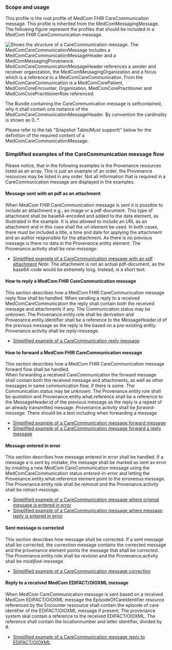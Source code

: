 ### Scope and usage 

This profile is the root profile of MedCom FHIR CareCommunication message. This profile is inherited from the MedComMessagingMessage.
The following figure represent the profiles that should be included in a MedCom FHIR CareCommunication message.

<img alt="Shows the structure of a CareCommunication message. The MedComCareCommunicationMessage includes a MedComCareCommunicationMessageHeader and a MedComMessagingProvenance. MedComCareCommunicationMessageHeader references a sender and receiver organization, the MedComMessagingOrganization and a focus which is a reference to a MedComCareCommunication. From the MedComCareCommunication is a MedComCorePatient, MedComCoreEncounter, Organization, MedComCorePractitioner and MedComCorePractitionerRole referenced." src="./carecommunication/CareCommunication.png" style="float:none; display:block; margin-left:auto; margin-right:auto;" />

The Bundle containing the CareCommunication message is selfcontained, why it shall contain one instance of the MedComCareCommunicationMessageHeader. By convention the cardinality is shown as 0..*.

Please refer to the tab "Snapshot Table(Must support)" below for the definition of the required content of a MedComCareCommunicationMessage.  

### Simplified examples of the CareCommunication message flow
Please notice, that in the following examples is the Provenance resources listed as an array. This is just an example of an order, the Provenance resources may be listed in any order. 
Not all information that is required in a CareCommunication message are displayed in the examples. 


#### Message sent with an pdf as an attachment
When MedCom FHIR CareCommunication message is sent it is possible to include an attachment e.g., an image or a pdf-document. This type of attachment shall be base64-encoded and added to the data element, as illustrated in the example. It is also allowed to include an URL as an attachment and in this case shall the url element be used. In both cases, there must be included a title, a time and date for applying the attachment and an author responsible for the attachment. 
As there is no previous message is there no data in the Provenance.entity element. The Provenance.activity shall be *new-message*. 

* [Simplified example of a CareCommunication message with an pdf attachment](./carecommunication/CCNewMessageAttachment.png)
_Note:_ The attachment is not an actual pdf-document, as the base64-code would be extremely long. Instead, is a short text.

#### How to reply a MedCom FHIR CareCommunication message 
This section describes how a MedCom FHIR CareCommunication message reply flow shall be handled.
When sending a reply to a received MedComCareCommunication the reply shall contain both the received message and attachments if any.
The Communication.status may be *unknown*. The Provenance.entity.role shall be *derivation* and Provenance.entity.identifier shall be a reference to the MessageHeader.id of the previous message as the reply is the based on a pre-existing entity. Provenance.activity shall be *reply-message*.

* [Simplified example of a CareCommunication reply message](./carecommunication/CCReplyMessage.png)

#### How to forward a MedCom FHIR CareCommunication message 
This section describes how a MedCom FHIR CareCommunication message forward flow shall be handled.  
When forwarding a received CareCommunication the forward message shall contain both the received message and attachments, as well as other messages in same communication flow, if there is some.
The Communication.status may be *unknown*. The Provenance.entity.role shall be *quotation* and Provenance.entity.what.reference shall be a reference to the MessageHeader.id of the previous message as the reply is a repeat of an already transmitted message. Provenance.activity shall be *forward-message*. There should be a text including when forwarding a message

* [Simplified example of a CareCommunication message forward message ](./carecommunication/CCForwardMessage.png)
* [Simplified example of a CareCommunication message forward a reply message ](./carecommunication/CCForwardReplyMessage.png)

#### Message entered in error  
This section describes how message entered in error shall be handled.
If a message a is sent by mistake, the message shall be marked as sent as error by creating a new MedCom CareCommunication message using the MedComCareCommunication status *entered-in-error* and letting the Provenance.entity.what.reference element point to the erroneous message.
The Provenance.entity.role shall be *removal* and the Provenance.activity shall be *retract-message*.  

* [Simplified example of a CareCommunication message where original message is entered in error  ](./carecommunication/CCNewMessageEnteredInError.png)
* [Simplified example of a CareCommunication message where message reply is entered in error  ](./carecommunication/CCReplyMessageEnteredInError.png)

#### Sent message is corrected
This section describes how message shall be corrected.
If a sent message shall be corrected, the correction message contains the corrected message and the provenance element points the message that shall be corrected. 
The Provenance.entity.role shall be *revision* and the Provenance.activity shall be *modified-message*.  

* [Simplified example of a CareCommunication message correction](./carecommunication/CCCorrectMessage.png)

#### Reply to a received MedCom EDIFACT/OIOXML message
When MedCom CareCommunication message is sent based on a received MedCom EDIFACT/OIOXML message the EpisodeOfCareIdentifier resource referenced by the Encounter ressource 
shall contain the episode of care identifier of the EDIFACT/OIOXML message if present.
The provenance system skal contain a reference to the received EDIFACT/OIOXML. The reference shall contain the locationnumber and letter identifier, divided by #.

* [Simplified example of a CareCommunication message reply to EDIFACT/OIOXML](./carecommunication/CCNewMessageOIOXML.png)
